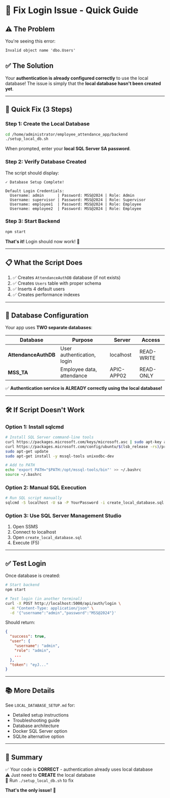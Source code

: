# 🔧 Fix Login Issue - Quick Guide

## ⚠️ The Problem

You're seeing this error:
```
Invalid object name 'dbo.Users'
```

## ✅ The Solution

Your **authentication is already configured correctly** to use the local database! The issue is simply that the **local database hasn't been created yet**.

---

## 🚀 Quick Fix (3 Steps)

### Step 1: Create the Local Database

```bash
cd /home/administrator/employee_attendance_app/backend
./setup_local_db.sh
```

When prompted, enter your **local SQL Server SA password**.

### Step 2: Verify Database Created

The script should display:
```
✓ Database Setup Complete!

Default Login Credentials:
  Username: admin      | Password: MSS@2024 | Role: Admin
  Username: supervisor | Password: MSS@2024 | Role: Supervisor
  Username: employee1  | Password: MSS@2024 | Role: Employee
  Username: employee2  | Password: MSS@2024 | Role: Employee
```

### Step 3: Start Backend

```bash
npm start
```

**That's it!** Login should now work! 🎉

---

## 📋 What the Script Does

1. ✅ Creates `AttendanceAuthDB` database (if not exists)
2. ✅ Creates `Users` table with proper schema
3. ✅ Inserts 4 default users
4. ✅ Creates performance indexes

---

## 🔐 Database Configuration

Your app uses **TWO separate databases**:

| Database | Purpose | Server | Access |
|----------|---------|--------|--------|
| **AttendanceAuthDB** | User authentication, login | localhost | READ-WRITE |
| **MSS_TA** | Employee data, attendance | APIC-APP02 | READ-ONLY |

✅ **Authentication service is ALREADY correctly using the local database!**

---

## 🛠️ If Script Doesn't Work

### Option 1: Install sqlcmd

```bash
# Install SQL Server command-line tools
curl https://packages.microsoft.com/keys/microsoft.asc | sudo apt-key add -
curl https://packages.microsoft.com/config/ubuntu/$(lsb_release -rs)/prod.list | sudo tee /etc/apt/sources.list.d/msprod.list
sudo apt-get update
sudo apt-get install -y mssql-tools unixodbc-dev

# Add to PATH
echo 'export PATH="$PATH:/opt/mssql-tools/bin"' >> ~/.bashrc
source ~/.bashrc
```

### Option 2: Manual SQL Execution

```bash
# Run SQL script manually
sqlcmd -S localhost -U sa -P YourPassword -i create_local_database.sql
```

### Option 3: Use SQL Server Management Studio

1. Open SSMS
2. Connect to localhost
3. Open `create_local_database.sql`
4. Execute (F5)

---

## ✅ Test Login

Once database is created:

```bash
# Start backend
npm start

# Test login (in another terminal)
curl -X POST http://localhost:5000/api/auth/login \
  -H "Content-Type: application/json" \
  -d '{"username":"admin","password":"MSS@2024"}'
```

Should return:
```json
{
  "success": true,
  "user": {
    "username": "admin",
    "role": "admin",
    ...
  },
  "token": "eyJ..."
}
```

---

## 📚 More Details

See `LOCAL_DATABASE_SETUP.md` for:
- Detailed setup instructions
- Troubleshooting guide
- Database architecture
- Docker SQL Server option
- SQLite alternative option

---

## 🎯 Summary

✅ Your code is **CORRECT** - authentication already uses local database  
⚠️ Just need to **CREATE** the local database  
🚀 Run `./setup_local_db.sh` to fix  

**That's the only issue!** 🎉

